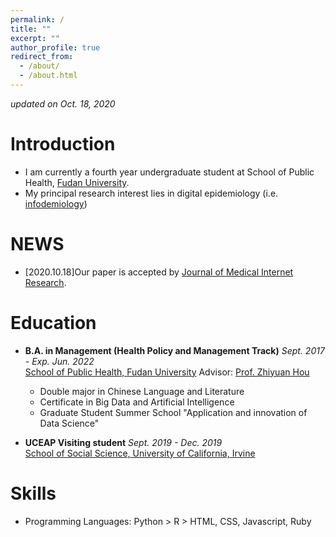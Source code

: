 ```yaml
---
permalink: /
title: ""
excerpt: ""
author_profile: true
redirect_from: 
  - /about/
  - /about.html
---
```


 *updated on Oct. 18, 2020*

# Introduction
* I am currently a fourth year undergraduate student at School of Public Health, [Fudan University](https://www.fudan.edu.cn/en/main.psp).
* My principal research interest lies in digital epidemiology (i.e. [infodemiology](https://en.wikipedia.org/wiki/Infodemiology))

# NEWS
* [2020.10.18]Our paper is accepted by [Journal of Medical Internet Research](https://www.jmir.org/2020/8/e21143/).

# Education
* **B.A. in Management (Health Policy and Management Track)** *Sept. 2017 - Exp. Jun. 2022* <br>
[School of Public Health, Fudan University](http://sph.fudan.edu.cn/) Advisor: [Prof. Zhiyuan Hou](http://sph.fudan.edu.cn/t/150)<br>
  * Double major in Chinese Language and Literature <br>
  * Certificate in Big Data and Artificial Intelligence <br>
  * Graduate Student Summer School "Application and innovation of Data Science" <br>
  
* **UCEAP Visiting student** *Sept. 2019 - Dec. 2019 <br>*
[School of Social Science, University of California, Irvine](https://www.socsci.uci.edu/)

# Skills
* Programming Languages: Python > R > HTML, CSS, Javascript, Ruby <br>
